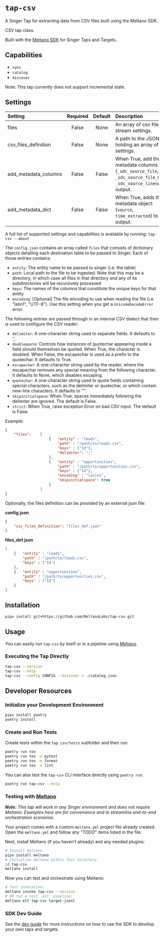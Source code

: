 # `tap-csv`
A Singer Tap for extracting data from CSV files built using the Meltano SDK.

CSV tap class.

Built with the [Meltano SDK](https://sdk.meltano.com) for Singer Taps and Targets.

## Capabilities

* `sync`
* `catalog`
* `discover`

Note: This tap currently does not support incremental state.

## Settings

| Setting             | Required | Default | Description |
|:--------------------|:--------:|:-------:|:------------|
| files               | False    | None    | An array of csv file stream settings. |
| csv_files_definition| False    | None    | A path to the JSON file holding an array of file settings. |
| add_metadata_columns| False    | False   | When True, add the metadata columns (`_sdc_source_file`, `_sdc_source_file_mtime`, `_sdc_source_lineno`) to output. |
| add_metadata_dict| False    | False   | When True, adds the metadata object (`source`, `time_extracted`) to output. |

A full list of supported settings and capabilities is available by running: `tap-csv --about`

The `config.json` contains an array called `files` that consists of dictionary objects detailing each destination table to be passed to Singer. Each of those entries contains: 
* `entity`: The entity name to be passed to singer (i.e. the table)
* `path`: Local path to the file to be ingested. Note that this may be a directory, in which case all files in that directory and any of its subdirectories will be recursively processed
* `keys`: The names of the columns that constitute the unique keys for that entity
* `encoding`: [Optional] The file encoding to use when reading the file (i.e. "latin1", "UTF-8"). Use this setting when you get a `UnicodeDecodeError` error.

The following entries are passed through in an internal CSV dialect that then is used to configure the CSV reader:
* `delimiter`: A one-character string used to separate fields. It defaults to ','.
* `doublequote`: Controls how instances of quotechar appearing inside a field should themselves be quoted. When True, the character is doubled. When False, the escapechar is used as a prefix to the quotechar. It defaults to True.
* `escapechar`: A one-character string used by the reader, where the escapechar removes any special meaning from the following character. It defaults to None, which disables escaping.
* `quotechar`: A one-character string used to quote fields containing special characters, such as the delimiter or quotechar, or which contain new-line characters. It defaults to '"'.
* `skipinitialspace`: When True, spaces immediately following the delimiter are ignored. The default is False.
* `strict`: When True, raise exception Error on bad CSV input. The default is False.

Example:

```json
{
	"files":	[ 	
					{	"entity" : "leads",
						"path" : "/path/to/leads.csv",
						"keys" : ["Id"],
						"delimiter": ";"
					},
					{	"entity" : "opportunities",
						"path" : "/path/to/opportunities.csv",
						"keys" : ["Id"],
						"encoding" : "latin1",
						"skipinitialspace": true
					}
				]
}
```

Optionally, the files definition can be provided by an external json file:

**config.json**
```json
{
	"csv_files_definition": "files_def.json"
}
```


**files_def.json**
```json
[ 	
	{	"entity" : "leads",
		"path" : "/path/to/leads.csv",
		"keys" : ["Id"]
	},
	{	"entity" : "opportunities",
		"path" : "/path/to/opportunities.csv",
		"keys" : ["Id"]
	}
]
```

## Installation

```bash
pipx install git+https://github.com/MeltanoLabs/tap-csv.git
```

## Usage

You can easily run `tap-csv` by itself or in a pipeline using [Meltano](https://meltano.com/).

### Executing the Tap Directly

```bash
tap-csv --version
tap-csv --help
tap-csv --config CONFIG --discover > ./catalog.json
```

## Developer Resources

### Initialize your Development Environment

```bash
pipx install poetry
poetry install
```

### Create and Run Tests

Create tests within the `tap_csv/tests` subfolder and
  then run:

```bash
poetry run tox
poetry run tox -e pytest
poetry run tox -e format
poetry run tox -e lint
```

You can also test the `tap-csv` CLI interface directly using `poetry run`:

```bash
poetry run tap-csv --help
```

### Testing with [Meltano](https://www.meltano.com)

_**Note:** This tap will work in any Singer environment and does not require Meltano.
Examples here are for convenience and to streamline end-to-end orchestration scenarios._

Your project comes with a custom `meltano.yml` project file already created. Open the `meltano.yml` and follow any _"TODO"_ items listed in
the file.

Next, install Meltano (if you haven't already) and any needed plugins:

```bash
# Install meltano
pipx install meltano
# Initialize meltano within this directory
cd tap-csv
meltano install
```

Now you can test and orchestrate using Meltano:

```bash
# Test invocation:
meltano invoke tap-csv --version
# OR run a test `elt` pipeline:
meltano elt tap-csv target-jsonl
```

### SDK Dev Guide

See the [dev guide](https://sdk.meltano.com/en/latest/dev_guide.html) for more instructions on how to use the SDK to 
develop your own taps and targets.
